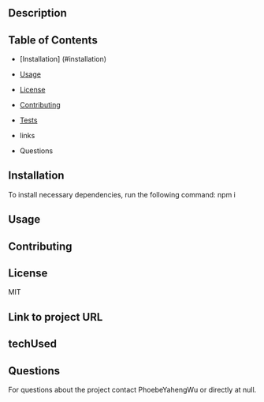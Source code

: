 
# 

## Description


## Table of Contents

* [Installation] (#installation)

* [Usage](#usage)

* [License](#liscense)

* [Contributing](#contributing)

* [Tests](#tests)

* links

* Questions

## Installation

To install necessary dependencies, run the following command:
npm i

## Usage


## Contributing 


## License
MIT

## Link to project URL


## techUsed


## Questions

For questions about the project contact PhoebeYahengWu or directly at null.

